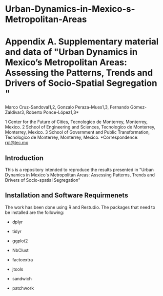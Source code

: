 # Urban-Dynamics-in-Mexico-s-Metropolitan-Areas
# Appendix A. Supplementary material and data of "Urban Dynamics in Mexico’s Metropolitan Areas: Assessing the Patterns, Trends and Drivers of Socio-Spatial Segregation "
Marco Cruz-Sandoval1,2, Gonzalo Peraza-Mues1,3, Fernando Gómez-Zaldívar3, Roberto Ponce-López1,3*

1 Center for the Future of Cities, Tecnologico de Monterrey, Monterrey, Mexico. 
2 School of Engineering and Sciences, Tecnologico de Monterrey, Monterrey, Mexico. 
3 School of Government and Public Transformation, Tecnologico de Monterrey, Monterrey, Mexico. 
*Correspondence:  rpl@tec.mx

## Introduction
This is a repository intended to reproduce the results presented in "Urban Dynamics in Mexico's Metropolitan Areas: Assessing Patterns, Trends and Drivers of Socio-spatial Segregation"

## Installation and Software Requirmenets
The work has been done using R and Restudio. The packages that need to be installed are the following:

<ul> <li>dplyr  </li></ul>
<ul> <li> tidyr  </li></ul>
<ul> <li> ggplot2  </li></ul>
<ul> <li> NbClust  </li></ul>
<ul> <li> factoextra  </li></ul>
<ul> <li> jtools  </li></ul>
<ul> <li> sandwich  </li></ul>
<ul> <li> patchwork  </li></ul>
